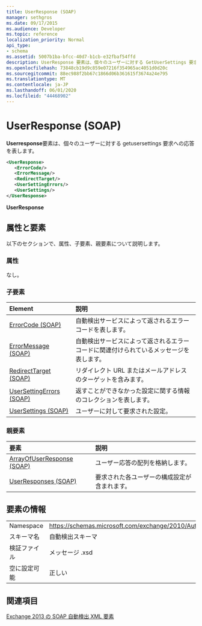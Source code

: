 ```yaml
---
title: UserResponse (SOAP)
manager: sethgros
ms.date: 09/17/2015
ms.audience: Developer
ms.topic: reference
localization_priority: Normal
api_type:
- schema
ms.assetid: 5007b1ba-bfcc-40d7-b1cb-e32fbaf54ffd
description: UserResponse 要素は、個々のユーザーに対する GetUserSettings 要求への応答を表します。
ms.openlocfilehash: 73848cb19d9c859e07216f354965ac4051d0d20c
ms.sourcegitcommit: 88ec988f2bb67c1866d06b361615f3674a24e795
ms.translationtype: MT
ms.contentlocale: ja-JP
ms.lasthandoff: 06/01/2020
ms.locfileid: "44468902"
---
```

# <a name="userresponse-soap"></a>UserResponse (SOAP)

**Userresponse**要素は、個々のユーザーに対する getusersettings 要求への応答を表します。 
  
```XML
<UserResponse>
   <ErrorCode/>
   <ErrorMessage/>
   <RedirectTarget/>
   <UserSettingErrors/>
   <UserSettings/>
</UserResponse>
```

 **UserResponse**
## <a name="attributes-and-elements"></a>属性と要素

以下のセクションで、属性、子要素、親要素について説明します。
  
### <a name="attributes"></a>属性

なし。
  
### <a name="child-elements"></a>子要素

|**Element**|**説明**|
|:-----|:-----|
|[ErrorCode (SOAP)](errorcode-soap.md) <br/> |自動検出サービスによって返されるエラーコードを表します。  <br/> |
|[ErrorMessage (SOAP)](errormessage-soap.md) <br/> |自動検出サービスによって返されるエラーコードに関連付けられているメッセージを表します。  <br/> |
|[RedirectTarget (SOAP)](redirecttarget-soap.md) <br/> |リダイレクト URL またはメールアドレスのターゲットを含みます。  <br/> |
|[UserSettingErrors (SOAP)](usersettingerrors-soap.md) <br/> |返すことができなかった設定に関する情報のコレクションを表します。  <br/> |
|[UserSettings (SOAP)](usersettings-soap.md) <br/> |ユーザーに対して要求された設定。  <br/> |
   
### <a name="parent-elements"></a>親要素

|**要素**|**説明**|
|:-----|:-----|
|[ArrayOfUserResponse (SOAP)](arrayofuserresponse-soap.md) <br/> |ユーザー応答の配列を格納します。  <br/> |
|[UserResponses (SOAP)](userresponses-soap.md) <br/> |要求された各ユーザーの構成設定が含まれます。  <br/> |
   
## <a name="element-information"></a>要素の情報

|||
|:-----|:-----|
|Namespace  <br/> |https://schemas.microsoft.com/exchange/2010/Autodiscover  <br/> |
|スキーマ名  <br/> |自動検出スキーマ  <br/> |
|検証ファイル  <br/> |メッセージ .xsd  <br/> |
|空に設定可能  <br/> |正しい  <br/> |
   
## <a name="see-also"></a>関連項目



[Exchange 2013 の SOAP 自動検出 XML 要素](soap-autodiscover-xml-elements-for-exchange-2013.md)

